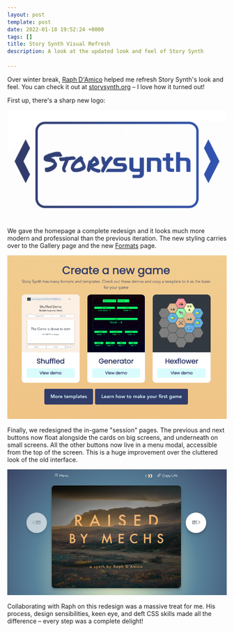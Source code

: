 ```yaml
---
layout: post
template: post
date: 2022-01-18 19:52:24 +0000
tags: []
title: Story Synth Visual Refresh
description: A look at the updated look and feel of Story Synth

---
```

Over winter break, [Raph D'Amico](http://www.raphdamico.com/) helped me refresh Story Synth's look and feel. You can check it out at [storysynth.org](https://storysynth.org/) – I love how it turned out!

First up, there's a sharp new logo:

![Story synth logo](/images/story-synth-card-logo.gif)

We gave the homepage a complete redesign and it looks much more modern and professional than the previous iteration. The new styling carries over to the Gallery page and the new [Formats](https://storysynth.org/Formats/) page.

![a screen shot of the 'create a game' section of the story synth home page](/images/screen-shot-2022-01-18-at-11-55-44-am.png)

Finally, we redesigned the in-game "session" pages. The previous and next buttons now float alongside the cards on big screens, and underneath on small screens. All the other buttons now live in a menu modal, accessible from the top of the screen. This is a huge improvement over the cluttered look of the old interface.

![](/images/screen-shot-2022-01-18-at-12-05-17-pm.png)

Collaborating with Raph on this redesign was a massive treat for me. His process, design sensibilities, keen eye, and deft CSS skills made all the difference – every step was a complete delight!
